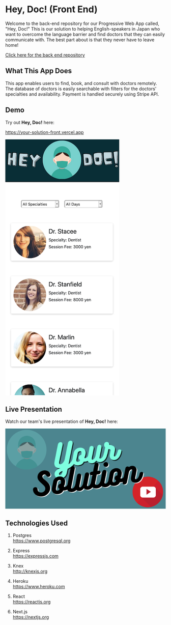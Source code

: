 # Hey, Doc! (Front End)

Welcome to the back-end repository for our Progressive Web App called, "Hey, Doc!" This is our solution to helping English-speakers in Japan who want to overcome the language barrier and find doctors that they can easily communicate with. The best part about is that they never have to leave home! 

[Click here for the back end repository](https://github.com/YoSoRyuShawn/your-solution-back)

## What This App Does
This app enables users to find, book, and consult with doctors remotely. The database of doctors is easily searchable with filters for the doctors' specialties and availability. Payment is handled securely using Stripe API.

## Demo

Try out **Hey, Doc!** here: 

https://your-solution-front.vercel.app

![homepage view](./assets/main-view.png)

## Live Presentation

Watch our team's live presentation of **Hey, Doc!** here: 

[![Hey, Doc!](./assets/live-demo.png)](https://youtu.be/HO0ZZxaIXLs?t=3807)


## Technologies Used

1. Postgres  
https://www.postgresql.org

2. Express  
https://expressjs.com

3.  Knex  
http://knexjs.org

4. Heroku  
https://www.heroku.com

5. React  
https://reactjs.org

6. Next.js  
https://nextjs.org
